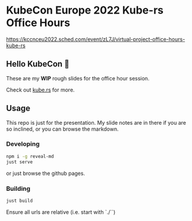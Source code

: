 # KubeCon Europe 2022 Kube-rs Office Hours

https://kccnceu2022.sched.com/event/zL7J/virtual-project-office-hours-kube-rs

## Hello KubeCon :wave:

These are my **WIP** rough slides for the office hour session.

Check out [kube.rs](https://kube.rs) for more.


## Usage
This repo is just for the presentation. My slide notes are in there if you are so inclined, or you can browse the markdown.

### Developing

```sh
npm i -g reveal-md
just serve
```

or just browse the github pages.

### Building

```sh
just build
```

Ensure all urls are relative (i.e. start with `./``)
